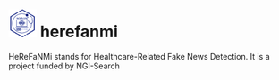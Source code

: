 # <img src="./assests/logo.png" alt="drawing" style="width:50px;"/> herefanmi 


HeReFaNMi stands for Healthcare-Related Fake News Detection. It is a project funded by NGI-Search 
